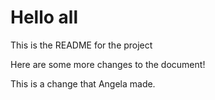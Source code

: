 # Hello all

This is the README for the project

Here are some more changes to the document!

This is a change that Angela made.